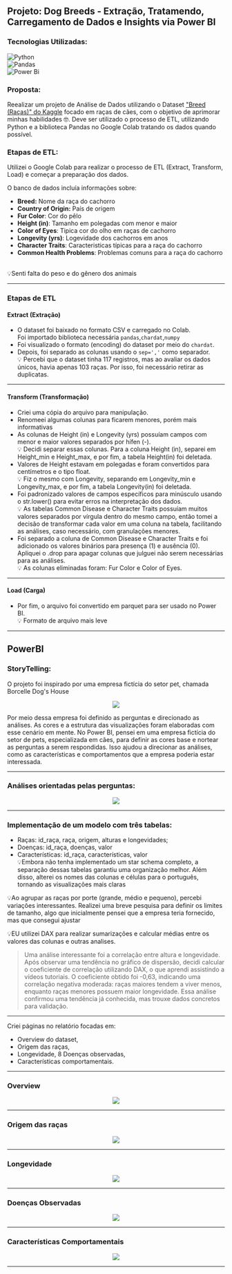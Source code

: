 ## Projeto: Dog Breeds - Extração, Tratamendo, Carregamento de Dados e Insights via Power BI

### Tecnologias Utilizadas:
![Python](https://img.shields.io/badge/python-3670A0?style=for-the-badge&logo=python&logoColor=ffdd54) <br>
![Pandas](https://img.shields.io/badge/pandas-%23150458.svg?style=for-the-badge&logo=pandas&logoColor=white) <br>
![Power Bi](https://img.shields.io/badge/power_bi-F2C811?style=for-the-badge&logo=powerbi&logoColor=black) <br>

### Proposta:
Reealizar um projeto de Análise de Dados utilizando o Dataset ["Breed (Raças)" do Kaggle]( https://www.kaggle.com/datasets/marshuu/dog-breeds ) focado em raças de cães, com o objetivo de aprimorar minhas habilidades 🤓. 
Deve ser utilizado o processo de ETL, utilizando Python e a biblioteca Pandas no Google Colab tratando os dados quando possível. 

### Etapas de ETL: <br>
Utilizei o Google Colab para realizar o processo de ETL (Extract, Transform, Load) e começar a preparação dos dados. <br>

O banco de dados incluía informações sobre:

* **Breed:**	Nome da raça do cachorro <br>
* **Country of Origin:** País de origem <br>
* **Fur Color**: Cor do pêlo <br>
* **Height (in)**:	Tamanho em polegadas com menor e maior <br>
* **Color of Eyes**: Tipica cor do olho em raças de cachorro <br>
* **Longevity (yrs)**:	Logevidade dos cachorros em anos <br>
* **Character Traits**:	Caracteristicas típicas para a raça do cachorro <br>
* **Common Health Problems**:	Problemas comuns para a raça do cachorro <br>
<br>
💡Senti falta do peso e do gênero dos animais 

---
### Etapas de ETL <br>
#### Extract (Extração)

* O dataset foi baixado no formato CSV e carregado no Colab.<br>
Foi importado biblioteca necessária `pandas`,`chardat`,`numpy`
* Foi visualizado o formato (encoding) do dataset por meio do `chardat`. <br>
* Depois, foi separado as colunas usando o `sep=','` como separador. <br>
💡 Percebi que o dataset tinha 117 registros, mas ao avaliar os dados únicos, havia apenas 103 raças. Por isso, foi necessário retirar as duplicatas.

---
#### Transform (Transformação)
* Criei uma cópia do arquivo para manipulação. <br>
* Renomeei algumas colunas para ficarem menores, porém mais informativas <br>
* As colunas de Height (in) e Longevity (yrs) possuíam campos com menor e maior valores separados por hífen (-). <br>
💡 Decidi separar essas colunas. Para a coluna Height (in), separei em Height_min e Height_max, e por fim, a tabela Height(in) foi deletada. <br>
* Valores de Height estavam em polegadas e foram convertidos para centímetros e o tipo float. <br>
💡 Fiz o mesmo com Longevity, separando em Longevity_min e Longevity_max, e por fim, a tabela Longevity(in) foi deletada.<br>
* Foi padronizado valores de campos específicos para minúsculo usando o str.lower() para evitar erros na interpretação dos dados.<br>
💡 As tabelas Common Disease e Character Traits possuíam muitos valores separados por vírgula dentro do mesmo campo, então tomei a decisão de transformar cada valor em uma coluna na tabela, facilitando as análises, caso necessário, com granulações menores.<br>
* Foi separado a coluna de Common Disease e Character Traits e foi adicionado os valores binários para presença (1) e ausência (0).<br>
Apliquei o .drop para apagar colunas que julguei não serem necessárias para as análises.<br>
💡 As colunas eliminadas foram: Fur Color e Color of Eyes.<br>
----
#### Load (Carga)
* Por fim, o arquivo foi convertido em parquet para ser usado no Power BI. <br>
💡 Formato de arquivo mais leve
----
## PowerBI
### StoryTelling:
O projeto foi inspirado por uma empresa fictícia do setor pet, chamada Borcelle Dog's House 

<div align=center>
  <img src='https://github.com/user-attachments/assets/a13c897a-d7b0-421c-bb04-391ed9061f5d' weight= 400 />
</div>

Por meio dessa empresa foi definido as perguntas e direcionado as análises. As cores e a estrutura das visualizações foram elaboradas com esse cenário em mente.
No Power BI, pensei em uma empresa fictícia do setor de pets, especializada em cães, para definir as cores base e nortear as perguntas a serem respondidas. Isso ajudou a direcionar as análises, como as características e comportamentos que a empresa poderia estar interessada.

----
### Análises orientadas pelas perguntas:
<div align=center>
  <img src='https://github.com/user-attachments/assets/7e7ca9cb-5620-467e-acb7-80d758c5ba52' weight= 400 />
</div>

---

### Implementação de um modelo com três tabelas:
* Raças: id_raça, raça, origem, alturas e longevidades; <br>
* Doenças: id_raça, doenças, valor <br>
* Características: id_raça, características, valor <br>
💡Embora não tenha implementado um star schema completo, a separação dessas tabelas garantiu uma organização melhor. Além disso, alterei os nomes das colunas e células para o português, tornando as visualizações mais claras <br>

💡Ao agrupar as raças por porte (grande, médio e pequeno), percebi variações interessantes. Realizei uma breve pesquisa para definir os limites de tamanho, algo que inicialmente pensei que a empresa teria fornecido, mas que consegui ajustar <br>

💡EU utilizei DAX para realizar sumarizações e calcular médias entre os valores das colunas e outras analises.
> Uma análise interessante foi a correlação entre altura e longevidade. Após observar uma tendência no gráfico de dispersão, decidi calcular o coeficiente de correlação utilizando DAX, o que aprendi assistindo a vídeos tutoriais. O coeficiente obtido foi -0,63, indicando uma correlação negativa moderada: raças maiores tendem a viver menos, enquanto raças menores possuem maior longevidade. Essa análise confirmou uma tendência já conhecida, mas trouxe dados concretos para validação. <br>

---

Criei páginas no relatório focadas em:

* Overview do dataset,
* Origem das raças,
* Longevidade,
8 Doenças observadas,
* Características comportamentais.
-----

### Overview 
<div align=center>
  <img src='https://github.com/user-attachments/assets/db3ef418-f687-408b-836d-6050805d61eb' weight= 400 />
</div>

---

### Origem das raças
<div align=center>
  <img src='https://github.com/user-attachments/assets/ebdfa59c-37ff-4c45-ab6f-bdbe5854aa03' weight= 400 />
</div>

---

### Longevidade 
<div align=center>
  <img src='https://github.com/user-attachments/assets/42474b29-4936-44ab-a9b9-ad065c1b22d8' weight= 400 />
</div>


---

### Doenças Observadas
<div align=center>
  <img src='https://github.com/user-attachments/assets/c2bede28-98cd-44a8-878e-8f917fbe82a1' weight= 400 />
</div>

---


### Características Comportamentais
<div align=center>
  <img src='https://github.com/user-attachments/assets/d2383e37-23f7-4716-a9d2-f1126e1cd45c' weight= 400 />
</div>

----








